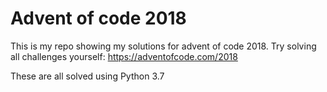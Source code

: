 # Advent of code 2018

This is my repo showing my solutions for advent of code 2018.
Try solving all challenges yourself: https://adventofcode.com/2018

These are all solved using Python 3.7
